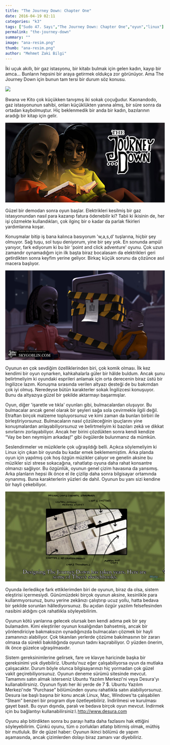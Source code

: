 ```yaml
---
title: "The Journey Down: Chapter One"
date: 2016-04-19 02:11
categories: "k3"
tags: ["Sudo 47. Sayı","The Journey Down: Chapter One","oyun","linux"]
permalink: "the-journey-down"
summary: ""
image: "ana-resim.png"
thumb: "ana-resim.png"
author: "Mehmet Zaki Bilgi"
---
```






İki uçuk akıllı, bir gaz istasyonu, bir kitabı bulmak için gelen kadın, kayıp bir amca... Bunların hepsini bir araya getirmek oldukça zor görünüyor. Ama The Journey Down için bunun tam tersi bir durum söz konusu.

![](images/post/the-journey-down/adsız.jpg)

Bwana ve Kito çok küçükken tanışmış iki sokak çoçuğudur. Kaonandodo, gaz istasyonunun sahibi, onları küçüklükten yanına almış, bir süre sonra da ortadan kaybolmuştur. Hiç beklenmedik bir anda bir kadın, bazılarının aradığı bir kitap için gelir.

![](images/post/the-journey-down/resim-1.jpg)

Güzel bir demodan sonra oyun başlar. Elektrikleri kesilmiş bir gaz istasyonundan nasıl para kazanıp fatura ödenebilir ki? Tabii ki ikisinin de, her işi çözmekte kullandıkları, çok ilginç bir o kadar da parlak fikirleri yardımlarına koşar.

Konuşmalar bitip iş bana kalınca basıyorum 'w,a,s,d' tuşlarına, hiçbir şey olmuyor. Sağ tuşu, sol tuşu deniyorum, yine bir şey yok. En sonunda ampül yanıyor, fark ediyorum ki bu bir 'point and click adventure' oyunu. Çok uzun zamandır oynamadığım için ilk başta biraz bocalasam da elektrikleri geri getirdikten sonra keyfim yerine geliyor. Birkaç küçük sorunu da çözünce asıl macera başlıyor.

![](images/post/the-journey-down/resim-2.jpg)

Oyunun en çok sevdiğim özelliklerinden biri, çok komik olması. İlk kez kendimi bir oyun oynarken, kahkahalarla güler bir hâlde buldum. Ancak şunu belirtmeliyim ki oyundaki esprileri anlamak için orta derecenin biraz üstü bir İngilizce lazım. Konuşma sırasında verilen altyazı desteği de bu bakımdan çok iyi olmuş. Neredeyse bütün karakterler sokak İngilizcesi konuşuyor. Bunu da altyazıya güzel bir şekilde aktarmayı başarmışlar.

Oyun, diğer 'işaretle ve tıkla' oyunları gibi, bulmacalardan oluşuyor. Bu bulmacalar ancak genel olarak bir şeyleri sağa sola çevirmekle ilgili değil. Etraftan birçok malzeme topluyorsunuz ve kimi zaman da bunları birbiri ile birleştiriyorsunuz. Bulmacaların nasıl çözüleceğinin ipuçlarını yine konuşmalardan anlayabiliyorsunuz ve belirtmeliyim ki bazıları zekâ ve dikkat sınırlarını zorlayabiliyor. Ancak her birini çözdükten sonra kendi kendize “Vay be ben neymişim arkadaş!” gibi övgülerde bulunmanız da mümkün.

Seslendirmeler ve müziklerle çok uğraşıldığı belli. Açıkca söylemeliyim ki Linux için çıkan bir oyunda bu kadar emek beklememiştim. Arka planda oyun için yapılmış çok hoş özgün müzikler çalıyor ve genelin aksine bu müzikler sizi strese sokacağına, rahatlatıp oyuna daha rahat konsantre olmanızı sağlıyor. Bu özgünlük, oyunun genel çizim havasına da yansımış. Arka planların hepsi ilk önce el ile çizilip daha sonra bilgisayar ortamında oynanmış. Buna karakterlerin yüzleri de dahil. Oyunun bu yanı sizi kendine bir hayli çekebiliyor.

![](images/post/the-journey-down/resim-3.jpg)

Oyunda ilerledikçe fark ettiklerimden biri de oyunun, biraz da olsa, sistem eleştirisi içermesiydi. Günümüzdeki birçok oyunun aksine, kesinlikle para kullanmıyorsunuz, bunu yerine zekânızı çalıştırıp ucuz yollu, hatta bedava bir şekilde sorunları hâllediyorsunuz. Bu açıdan özgür yazılım felsefesinden nasibini aldığını çok rahatlıkla söyleyebilirim.

Oyunun kötü yanlarına gelecek olursak ben kendi adıma pek bir şey bulamadım. Kimi eleştiriler oyunun kısalığından bahsetmiş, ancak bir yönlendiriciye bakmaksızın oynadığınızda bulmacaları çözmek bir hayli zamanınızı alabiliyor. Çok tıkanılan yerlerde çözüme bakılmasının bir zararı olmasa da sürekli bakıldığında oyunun tadını kaçırabiliyor. O yüzden önerim, ilk önce güzelce uğraşılmasıdır.

Sistem gereksinimlerine gelirsek, fare ve klavye haricinde başka bir gereksinimi yok diyebiliriz. Ubuntu'nuz eğer çalışabiliyorsa oyun da mutlaka çalışacaktır. Durum böyle olunca bilgisayarınızı hiç yormadan çok güzel vakit geçirebiliyorsunuz. Oyunun deneme sürümü sitesinde mevcut. Tamamını satın almak isterseniz Ubuntu Yazılım Merkezi'ni veya Desura'yı kullanabilirsiniz. Oyunun fiyatı her iki yerde de 7 $. Ubuntu Yazılım Merkezi'nde “Purchase” bölümünden oyunu rahatlıkla satın alabiliyorsunuz. Desura ise başlı başına bir konu ancak Linux, Mac, Windows'ta çalışabilen “Steam” benzeri bir program diye özetleyebiliriz. İndirilmesi ve kurulması gayet basit. Bu oyun dışında, paralı ve bedava birçok oyun mevcut. İndirmek için bu bağlantıyı kullanabilirsiniz:\\
<http://www.desura.com>

Oyunu alıp bitirdikten sonra bu parayı hatta daha fazlasını hak ettiğini söyleyebilirim. Çünkü oyunu, tüm o zorlukları atlatıp bitirmiş olmak, müthiş bir mutluluk. Bir de güzel haber: Oyunun ikinci bölümü de yapım aşamasında, ancak çizimlerden dolayı biraz zamanı var diyebiliriz.
